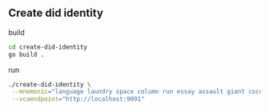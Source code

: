 ## Create did identity

build

```bash
cd create-did-identity
go build .
```

run 

```bash
./create-did-identity \
 --mnemonic="language laundry space column run essay assault giant coconut income ask side spider chair spell work remember position book arm entry volcano neck village" \
 --vcaendpoint="http://localhost:9091"
```
